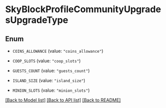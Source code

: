 # SkyBlockProfileCommunityUpgradesUpgradeType

## Enum


* `COINS_ALLOWANCE` (value: `"coins_allowance"`)

* `COOP_SLOTS` (value: `"coop_slots"`)

* `GUESTS_COUNT` (value: `"guests_count"`)

* `ISLAND_SIZE` (value: `"island_size"`)

* `MINION_SLOTS` (value: `"minion_slots"`)


[[Back to Model list]](../README.md#documentation-for-models) [[Back to API list]](../README.md#documentation-for-api-endpoints) [[Back to README]](../README.md)


